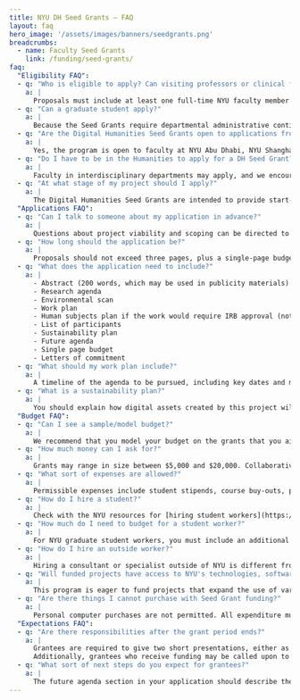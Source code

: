 ```yaml
---
title: NYU DH Seed Grants — FAQ
layout: faq
hero_image: '/assets/images/banners/seedgrants.png'
breadcrumbs:
  - name: Faculty Seed Grants
    link: /funding/seed-grants/
faq:
  "Eligibility FAQ":
  - q: "Who is eligible to apply? Can visiting professors or clinical faculty apply?"
    a: |
      Proposals must include at least one full-time NYU faculty member working in the humanities. This would include visiting professors and clinical faculty. Beyond that, there are no restrictions on school, department, or rank, but proposals from faculty in interdisciplinary departments may wish to identify how their research identifies with the humanities.
  - q: "Can a graduate student apply?"
    a: |
      Because the Seed Grants require departmental administrative continuity, students are not eligible to apply. They may be hired to work on Seed Grants. Students are encourated to apply for the [NYU DH Graduate Student Fellowships](/funding/grad-fellowships).
  - q: "Are the Digital Humanities Seed Grants open to applications from NYU global network locations?"
    a: |
      Yes, the program is open to faculty at NYU Abu Dhabi, NYU Shanghai, and all global network campuses.
  - q: "Do I have to be in the Humanities to apply for a DH Seed Grant?"
    a: |
      Faculty in interdisciplinary departments may apply, and we encourage them to identify how their overall research identifies with the humanities, in addition to the intellectual justification of the particular project and its significance to humanities research.
  - q: "At what stage of my project should I apply?"
    a: |
      The Digital Humanities Seed Grants are intended to provide start-up funding for projects in their initial stages. While projects that have already received external funding are likely beyond the initial stages and would not be appropriate for a Seed Grant, projects that have received internal funding may be eligible if they are still in a preliminary phase.
  "Applications FAQ":
  - q: "Can I talk to someone about my application in advance?"
    a: |
      Questions about project viability and scoping can be directed to [dh.help@nyu.edu](mailto:dh.help@nyu.edu).
  - q: "How long should the application be?"
    a: |
      Proposals should not exceed three pages, plus a single-page budget summary, and any necessary letters of commitment.
  - q: "What does the application need to include?"
    a: |
      - Abstract (200 words, which may be used in publicity materials)
      - Research agenda
      - Environmental scan
      - Work plan
      - Human subjects plan if the work would require IRB approval (note that most humanities research will not)
      - List of participants
      - Sustainability plan
      - Future agenda
      - Single page budget
      - Letters of commitment
  - q: "What should my work plan include?"
    a: |
      A timeline of the agenda to be pursued, including key dates and milestones. Preference is given to projects that scope the work to the time available.
  - q: "What is a sustainability plan?"
    a: |
      You should explain how digital assets created by this project will be managed and preserved. For a sense of full sustainability plans, see statements from [NEH](https://www.neh.gov/) and [IMLS](https://www.imls.gov/). Applicants are encouraged to consult with [Digital Scholarship Services](https://library.nyu.edu/departments/digital-scholarship-services/) about the feasibility of their plans and to understand how their projects can leverage existing NYU services and infrastructure. A preference will be given to projects that make any resources (scholarship, code, or data) openly available unless they give a justification here of the ways such openness would be detrimental to individuals or communities.
  "Budget FAQ":
  - q: "Can I see a sample/model budget?"
    a: |
      We recommend that you model your budget on the grants that you aim to apply to. For instance, you could check out the [budget recommendations from the Office of Digital Humanities at the National Endowment for the Humanities](https://www.neh.gov/blog/planning-your-dh-institute-outcomes-and-budgets). The National Institute of Health (NIH) also provides resources to [developing your budget](https://grants.nih.gov/grants/how-to-apply-application-guide/format-and-write/develop-your-budget.htm). We also encourage you to check out NYU's [Office of Sponsored Programs tools for proposal development](https://www.nyu.edu/research/resources-and-support-offices/sponsored-programs/proposal-development.html) or contact [dh.help@nyu.edu](mailto:dh.help@nyu.edu) with specific questions.
  - q: "How much money can I ask for?"
    a: |
      Grants may range in size between $5,000 and $20,000. Collaborative projects are encouraged, but must include at least one NYU faculty member in the humanities. Final awards may be altered at the recommendation of the evaluation committee.
  - q: "What sort of expenses are allowed?"
    a: |
      Permissible expenses include student stipends, course buy-outs, partial summer salary, and technical resources such as specific equipment, server time, or hosting. Questions regarding specific expenses can be sent to [dh.help@nyu.edu](mailto:dh.help@nyu.edu).
  - q: "How do I hire a student?"
    a: |
      Check with the NYU resources for [hiring student workers](https://www.nyu.edu/students/student-information-and-resources/career-development-and-jobs/employers/hiring-student-employees.html). For many departments, NYU facilitates student hiring with the [Handshake](https://nyu.joinhandshake.com/login) web application. If your department does not have its own Handshake account, ask your department administrator about best practices.
  - q: "How much do I need to budget for a student worker?"
    a: |
      For NYU graduate student workers, you must include an additional 30% for overhead (health insurance, etc). For example, if you have a student working 10 hours at $30/hour, you'd put down $390 ($300 in wages + $90 in overhead). For both undergraduate and graduate student workers, you must ensure that your hourly rate meets the [university's minimum wage rates](https://www.nyu.edu/students/student-information-and-resources/career-development-and-jobs/employers/hiring-student-employees.html).
  - q: "How do I hire an outside worker?"
    a: |
      Hiring a consultant or specialist outside of NYU is different from department to department. In some cases, you need to go to your department Human Resources. There may be additional requirements to go through paperwork to hire contractors or vendors. If you know you will be looking to hire someone specific, we encourage you to speak with your department when you create your budget.
  - q: "Will funded projects have access to NYU's technologies, software copyrights, and receive technological assistance? Should the budget include the purchase of all of the aforementioned items?"
    a: |
      This program is eager to fund projects that expand the use of various services provided by NYU's technology resources. In many cases outside collaborators working with NYU teams are able to to create, for example, accounts within the NYU high performance computing cluster with cost. Experts from NYU Libraries and from NYU Research and Instructional Technology are made available for consultation, but programs needing software developers must budget for them.
  - q: "Are there things I cannot purchase with Seed Grant funding?"
    a: |
      Personal computer purchases are not permitted. All expenditure must be in compliance with University, School or Department fiscal regulations, whichever is most stringent.
  "Expectations FAQ":
  - q: "Are there responsibilities after the grant period ends?"
    a: |
      Grantees are required to give two short presentations, either as part of a panel at the Center for the Humanities or in some other agreed-upon setting. One of the presentations will be a five-minute talk at the fall Digital Humanities Showcase. Grantees will also provide a brief white paper outlining the project’s successes, failures, and future potential.
      Additionally, grantees who receive funding may be called upon to serve on the review panel the following year.
  - q: "What sort of next steps do you expect for grantees?"
    a: |
      The future agenda section in your application should describe the goals for this project beyond the granting period and how the project results will be sustained. This may include relevant granting programs for a larger version of the project, a description of the impact, or future use of resources created in the grant period. Projects will be given preference that hold promise to expand NYU’s institutional capacity to support and create high-quality digital humanities research.
---
```

